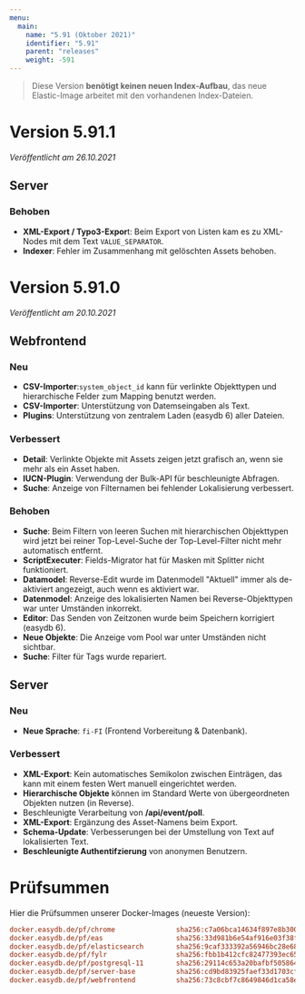 ```yaml
---
menu:
  main:
    name: "5.91 (Oktober 2021)"
    identifier: "5.91"
    parent: "releases"
    weight: -591
---
```


> Diese Version **benötigt keinen neuen Index-Aufbau**, das neue Elastic-Image arbeitet mit den vorhandenen Index-Dateien.

# Version 5.91.1

*Veröffentlicht am 26.10.2021*

## Server

### Behoben

* **XML-Export / Typo3-Expor**t: Beim Export von Listen kam es zu XML-Nodes mit dem Text `VALUE_SEPARATOR`.
* **Indexer**: Fehler im Zusammenhang mit gelöschten Assets behoben.

# Version 5.91.0

*Veröffentlicht am 20.10.2021*

## Webfrontend

### Neu

* **CSV-Importer**:`system_object_id` kann für verlinkte Objekttypen und hierarchische Felder zum Mapping benutzt werden.
* **CSV-Importer**: Unterstützung von Datemseingaben als Text.
* **Plugins**: Unterstützung von zentralem Laden (easydb 6) aller Dateien.

### Verbessert

* **Detail**: Verlinkte Objekte mit Assets zeigen jetzt grafisch an, wenn sie mehr als ein Asset haben.
* **IUCN-Plugin**: Verwendung der Bulk-API für beschleunigte Abfragen.
* **Suche**: Anzeige von Filternamen bei fehlender Lokalisierung verbessert.

### Behoben

* **Suche**: Beim Filtern von leeren Suchen mit hierarchischen Objekttypen wird jetzt bei reiner Top-Level-Suche der Top-Level-Filter nicht mehr automatisch entfernt.
* **ScriptExecuter**: Fields-Migrator hat für Masken mit Splitter nicht funktioniert.
* **Datamodel**: Reverse-Edit wurde im Datenmodell "Aktuell" immer als de-aktiviert angezeigt, auch wenn es aktiviert war.
* **Datenmodel**: Anzeige des lokalisierten Namen bei Reverse-Objekttypen war unter Umständen inkorrekt.
* **Editor**: Das Senden von Zeitzonen wurde beim Speichern korrigiert (easydb 6).
* **Neue Objekte**: Die Anzeige vom Pool war unter Umständen nicht sichtbar.
* **Suche**: Filter für Tags wurde repariert.

## Server

### Neu

* **Neue Sprache**: `fi-FI` (Frontend Vorbereitung & Datenbank).

### Verbessert

* **XML-Export**: Kein automatisches Semikolon zwischen Einträgen, das kann mit einem festen Wert manuell eingerichtet werden.
* **Hierarchische Objekte** können im Standard Werte von übergeordneten Objekten nutzen (in Reverse).
* Beschleunigte Verarbeitung von **/api/event/poll**.
* **XML-Export**: Ergänzung des Asset-Namens beim Export.
* **Schema-Update**: Verbesserungen bei der Umstellung von Text auf lokalisierten Text.
* **Beschleunigte Authentifzierung** von anonymen Benutzern.

# Prüfsummen

Hier die Prüfsummen unserer Docker-Images (neueste Version):

```ini
docker.easydb.de/pf/chrome               sha256:c7a06bca14634f897e8b300fb5e3f624d89adb0dd8cfb746e92975a81868974b
docker.easydb.de/pf/eas                  sha256:33d981b6e54af916e03f38f299c546e053e348cdf5541fc0cdf61cb14d3a8e3f
docker.easydb.de/pf/elasticsearch        sha256:9caf333392a56946bc28e68251c4c146e017b901920ff3042054cd2e14f577b2
docker.easydb.de/pf/fylr                 sha256:fbb1b412cfc82477393ec65c2135d261e3de26507f589c1141d952db8e333d05
docker.easydb.de/pf/postgresql-11        sha256:29114c653a20bafbf505864b0fc1fe3b85b276656620cddd36a65a4dc90b4284
docker.easydb.de/pf/server-base          sha256:cd9bd83925faef33d1703cf2354f362d66b63e5452894315da91ed8bc5b193ce
docker.easydb.de/pf/webfrontend          sha256:73c8cbf7c8649846d1ca58e0b359b809b097875a24aaa22f6481dc0965bc33ad
```
